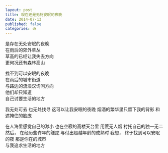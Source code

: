 ```yaml
---
layout: post
title: 现在还是无处安眠的夜晚
date: 2014-07-13
published: false
categories: 诗
---
```



是存在无处安眠的夜晚  
在雨后的郊外草丛  
草高的已经让我失去方向   
更何况还有森林高山

找不到可以安眠的夜晚  
在雨后的城市街道  
与路边的流浪汉询问方向  
他们却只知道  
自己讨要生活的地方

我无处可去
也无处找寻
这可以让我安眠的夜晚
烟酒的繁华里只留下我的背影
和遮掩住的脸庞

在人海里感觉自己的渺小
也在空寂的高楼天台里
用荒无人烟
衬托自己的独一无二
然后，
在经历些许年的蹉跎
与付出超越年龄的成熟时
我想，
终于找到可以安眠的夜
那是你在的城市  
与我追求生活的地方  
